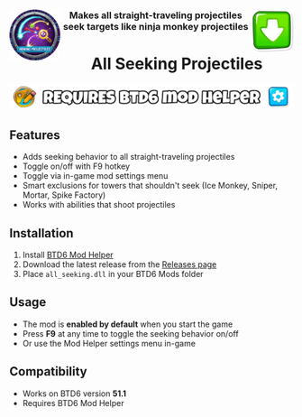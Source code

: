 <h1 align="center">
<a href="https://github.com/Myself-Bloons/AllSeekingProjectiles/releases/latest/download/all_seeking.dll">
    <img align="left" alt="Icon" height="90" src="Icon.png">
    <img align="right" alt="Download" height="75" src="https://raw.githubusercontent.com/gurrenm3/BTD-Mod-Helper/master/BloonsTD6%20Mod%20Helper/Resources/DownloadBtn.png">
</a>

</h1>
<h3 align="center">Makes all straight-traveling projectiles seek targets like ninja monkey projectiles</h3>
<h1 align="center">All Seeking Projectiles</h1>


[![Requires BTD6 Mod Helper](https://raw.githubusercontent.com/gurrenm3/BTD-Mod-Helper/master/banner.png)](https://github.com/gurrenm3/BTD-Mod-Helper#readme)

## Features

- Adds seeking behavior to all straight-traveling projectiles
- Toggle on/off with F9 hotkey
- Toggle via in-game mod settings menu
- Smart exclusions for towers that shouldn't seek (Ice Monkey, Sniper, Mortar, Spike Factory)
- Works with abilities that shoot projectiles

## Installation

1. Install [BTD6 Mod Helper](https://github.com/gurrenm3/BTD-Mod-Helper#readme)
2. Download the latest release from the [Releases page](https://github.com/Myself-Bloons/AllSeekingProjectiles/releases)
3. Place `all_seeking.dll` in your BTD6 Mods folder

## Usage

- The mod is **enabled by default** when you start the game
- Press **F9** at any time to toggle the seeking behavior on/off
- Or use the Mod Helper settings menu in-game

## Compatibility

- Works on BTD6 version **51.1**
- Requires BTD6 Mod Helper
